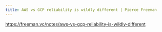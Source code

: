 ```yaml
---
title: AWS vs GCP reliability is wildly different | Pierce Freeman
---
```


https://freeman.vc/notes/aws-vs-gcp-reliability-is-wildly-different

